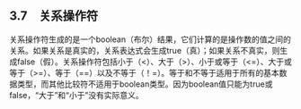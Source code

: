 ## 3.7　关系操作符

关系操作符生成的是一个boolean（布尔）结果，它们计算的是操作数的值之间的关系。如果关系是真实的，关系表达式会生成true（真）；如果关系不真实，则生成false（假）。关系操作符包括小于（<）、大于（>）、小于或等于（<=）、大于或等于（>=）、等于（==）以及不等于（！=）。等于和不等于适用于所有的基本数据类型，而其他比较符不适用于boolean类型。因为boolean值只能为true或false，“大于”和“小于”没有实际意义。